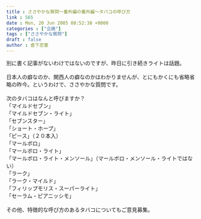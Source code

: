 ```yaml
---
title : ささやかな質問～番外編の番外編～タバコの呼び方
link : 565
date : Mon, 20 Jun 2005 08:52:38 +0000
categories : ["企画"]
tags : ["ささやかな質問"]
draft : false
author : 倉下忠憲
---
```


別に書く記事がないわけではないのですが、昨日に引き続きライトは話題。<BR><BR>日本人の癖なのか、関西人の癖なのかはわかりませんが、とにもかくにも省略省略の昨今。というわけで、ささやかな質問です。<BR><BR>次のタバコはなんと呼びますか？<BR>「マイルドセブン」<BR>「マイルドセブン・ライト」<BR>「セブンスター」<BR>「ショート・ホープ」<BR>「ピース」（２０本入）<BR>「マールボロ」<BR>「マールボロ・ライト」<BR>「マールボロ・ライト・メンソール」（マールボロ・メンソール・ライトではない）<BR>「ラーク」<BR>「ラーク・マイルド」<BR>「フィリップモリス・スーパーライト」<BR>「セーラム・ピアニッシモ」<BR><BR>その他、特徴的な呼び方のあるタバコについてもご意見募集。<br><br>
